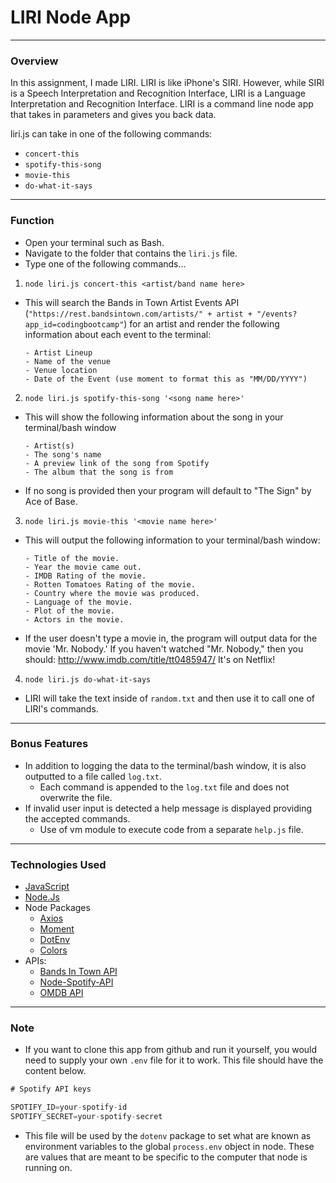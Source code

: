# LIRI Node App

- - -

### Overview

In this assignment, I made LIRI. LIRI is like iPhone's SIRI. However, while SIRI is a Speech Interpretation and Recognition Interface, LIRI is a Language Interpretation and Recognition Interface. LIRI is a command line node app that takes in parameters and gives you back data.

liri.js can take in one of the following commands:

   * `concert-this`
   * `spotify-this-song`
   * `movie-this`
   * `do-what-it-says`
   
- - -

### Function

* Open your terminal such as Bash.
* Navigate to the folder that contains the `liri.js` file.
* Type one of the following commands...

1. `node liri.js concert-this <artist/band name here>`

* This will search the Bands in Town Artist Events API (`"https://rest.bandsintown.com/artists/" + artist + "/events?app_id=codingbootcamp"`) for an artist and render the following information about each event to the terminal:
    ```
    - Artist Lineup
    - Name of the venue
    - Venue location
    - Date of the Event (use moment to format this as "MM/DD/YYYY")
    ```

2. `node liri.js spotify-this-song '<song name here>'`

* This will show the following information about the song in your terminal/bash window
    ```
    - Artist(s)
    - The song's name
    - A preview link of the song from Spotify
    - The album that the song is from
    ```
* If no song is provided then your program will default to "The Sign" by Ace of Base.


3. `node liri.js movie-this '<movie name here>'`

* This will output the following information to your terminal/bash window:

    ```
    - Title of the movie.
    - Year the movie came out.
    - IMDB Rating of the movie.
    - Rotten Tomatoes Rating of the movie.
    - Country where the movie was produced.
    - Language of the movie.
    - Plot of the movie.
    - Actors in the movie.
    ```

* If the user doesn't type a movie in, the program will output data for the movie 'Mr. Nobody.'
If you haven't watched "Mr. Nobody," then you should: <http://www.imdb.com/title/tt0485947/>
It's on Netflix!


4. `node liri.js do-what-it-says`

* LIRI will take the text inside of `random.txt` and then use it to call one of LIRI's commands.

- - -

### Bonus Features
* In addition to logging the data to the terminal/bash window, it is also outputted to a file called `log.txt`.
  * Each command is appended to the `log.txt` file and does not overwrite the file.
* If invalid user input is detected a help message is displayed providing the accepted commands.
  * Use of vm module to execute code from a separate `help.js` file.

- - -

### Technologies Used

* [JavaScript](https://www.javascript.com)
* [Node.Js](https://nodejs.org/en/)
* Node Packages
  * [Axios](https://www.npmjs.com/package/axios)
  * [Moment](https://www.npmjs.com/package/moment)
  * [DotEnv](https://www.npmjs.com/package/dotenv)
  * [Colors](https://www.npmjs.com/package/colors)
* APIs:
  * [Bands In Town API](http://www.artists.bandsintown.com/bandsintown-api)
  * [Node-Spotify-API](https://www.npmjs.com/package/node-spotify-api)
  * [OMDB API](http://www.omdbapi.com)


- - -
### Note
* If you want to clone this app from github and run it yourself, you would need to supply your own `.env` file for it to work. This file should have the content below.

```js
# Spotify API keys

SPOTIFY_ID=your-spotify-id
SPOTIFY_SECRET=your-spotify-secret

```

* This file will be used by the `dotenv` package to set what are known as environment variables to the global `process.env` object in node. These are values that are meant to be specific to the computer that node is running on.
